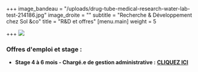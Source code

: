 +++
image_bandeau = "/uploads/drug-tube-medical-research-water-lab-test-214186.jpg"
image_droite = ""
subtitle = "Recherche & Développement chez Sol &co"
title = "R&D et offres"
[menu.main]
weight = 5

+++
![](/uploads/r-d-sol-co.png)

### Offres d'emploi et stage :

* **Stage 4 à 6 mois - Chargé.e de gestion administrative :**  [**CLIQUEZ ICI**](https://www.dropbox.com/s/c04e18vdpzt41ps/Offre%20de%20stage_Assistant%20administratif%20et%20de%20gestion_SOL%20%26CO.pdf?dl=0)